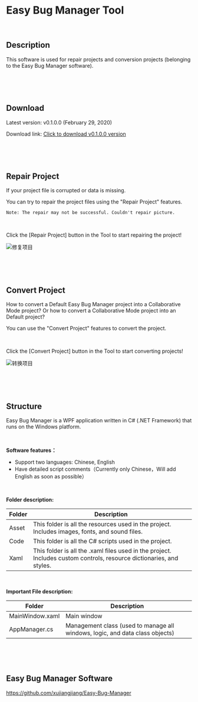 # Easy Bug Manager Tool

<br/>

## Description

This software is used for repair projects and conversion projects (belonging to the Easy Bug Manager software).

<br/>

<br/>

<br/>

## Download

Latest version: v0.1.0.0 (February 29, 2020)

Download link: [Click to download v0.1.0.0 version](https://github.com/xujiangjiang/Easy-Bug-Manager-Tool/releases/download/v0.1.0.0/Easy.Bug.Manager.Tool.v0.1.0.0.exe)

<br/>

<br/>

<br/>

## Repair Project

If your project file is corrupted or data is missing.

You can try to repair the project files using the "Repair Project" features.

```
Note: The repair may not be successful. Couldn't repair picture.
```

<br/>

Click the [Repair Project] button in the Tool to start repairing the project!

![修复项目](/Image/1.png)

<br/>

<br/>

<br/>

## Convert Project

How to convert a Default Easy Bug Manager project into a Collaborative Mode project? Or how to convert a  Collaborative Mode project into an Default project?

You can use the "Convert Project" features to convert the project.

<br/>

Click the [Convert Project] button in the Tool to start converting projects!

![转换项目](/Image/2.png)

<br/>

<br/>

<br/>

## Structure

Easy Bug Manager is a WPF application written in C# (.NET Framework) that runs on the Windows platform.

<br/>

**Software features：**

- Support two languages: Chinese, English
- Have detailed script comments（Currently only Chinese，Will add English as soon as possible）

<br/>

**Folder description:**

| Folder | Description                                                  |
| ------ | ------------------------------------------------------------ |
| Asset  | This folder is all the resources used in the project. Includes images, fonts, and sound files. |
| Code   | This folder is all the C# scripts used in the project.       |
| Xaml   | This folder is all the .xaml files used in the project. Includes custom controls, resource dictionaries, and styles. |

<br/>

**Important File description:**

| Folder          | Description                                                  |
| --------------- | ------------------------------------------------------------ |
| MainWindow.xaml | Main window                                                  |
| AppManager.cs   | Management class (used to manage all windows, logic, and data class objects) |

<br/>

<br/>

<br/>

## Easy Bug Manager Software

https://github.com/xujiangjiang/Easy-Bug-Manager